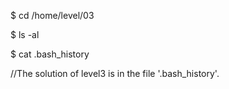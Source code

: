 $ cd /home/level/03

$ ls -al

$ cat .bash_history

//The solution of level3 is in the file '.bash_history'.
